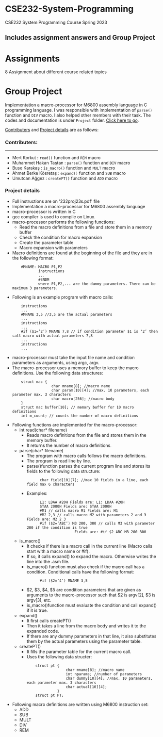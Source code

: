 # CSE232-System-Programming
CSE232 System Programming Course Spring 2023

Includes assignment answers and Group Project
---

# Assignments
8 Assignment about different course related topics

# Group Project

Implementation a macro-processor for M6800 assembly language in C programming language. I was responsible with implementation of `parse()` function and `DIV` macro. I also helped other members with their task. The codes and documentation is under `Project` folder. [Click here to go](https://github.com/yuuIind/CSE232-System-Programming/tree/main/Project). 

[Contributers](#contributers) and [Project details](#project-details) are as follows:

### Contributers:
---
- Mert Korkut : `read()` function and `REM` macro
- Muhammet Hakan Taştan : `parse()` function and `DIV` macro
- Buse Karakaş : `is_macro()` function and `MULT` macro
- Ahmet Berke Kösretaş : `expand()` function and `SUB` macro
- Umutcan Ağgez : `createPT()` function and `ADD` macro

### Project details
- Full instructions are on '232proj23s.pdf' file
- Implementation a macro-processor for M6800 assembly language
- macro-processor is written in C
- gcc compiler is used to compile on Linux.
- macro-processor performs the following functions:
    - Read the macro definitions from a file and store them in a memory buffer
    - Check the condition for macro expansion
    - Create the parameter table
    - Macro expansion with parameters
- Macro definitions are found at the beginning of the file and they are in the following format:
    ``` 
        #MNAME: MACRO P1,P2
                instructions
                ...
                #ENDM
                where P1,P2,... are the dummy parameters. There can be maximum 3 parameters.
     ```
- Following is an example program with macro calls:
    ```
        instructions
        ...
        #MNAME 3,5 //3,5 are the actual parameters
        ...
        instructions
        ...
        #if ($1=’2’) MNAME 7,8 // if condition parameter $1 is ‘2’ then call macro with actual parameters 7,8
        ...
        instructions
        ...
    ```
- macro-processor must take the input file name and condition parameters as arguments, using argc, argv.
- The macro-processor uses a memory buffer to keep the macro definitions. Use the following data structures:
    ```
        struct mac {
                      char mname[8]; //macro name
                      char param[10][4]; //max. 10 parameters, each parameter max. 3 characters
                      char macro[256]; //macro body
        }
        struct mac buffer[10]; // memory buffer for 10 macro definitions
        int m_count; // counts the number of macro definitions
    ```
- Following functions are implemented for the macro-processor:
    - int read(char* filename)
        - Reads macro definitions from the file and stores them in the memory buffer.
        - It returns the number of macro definitions.
    - parse(char* filename)
        - The program with macro calls follows the macro definitions.
        - The program is read line by line. 
        - parse()function parses the current program line and stores its fields to the following data structure:
          ```
                char field[10][7]; //max 10 fields in a line, each field max 6 characters
          ```
        - Examples:
          ```
                L1: LDAA #20H Fields are: L1: LDAA #20H
                STAA 2000H Fields are: STAA 2000H
                #M1 // calls macro M1 Fields are: M1
                #M2 2,3 // calls macro M2 with parameters 2 and 3 Fields are: M2 2 3
                #if ($2=’ABC’) M3 200, 300 // calls M3 with parameter 200 if the condition is true
                                Fields are: #if $2 ABC M3 200 300
           ```
    - is_macro()
        - It checks if there is a macro call in the current line (Macro calls start with a macro name or #if).
        - If so, it calls expand() to expand the macro. Otherwise writes the line into the .asm file.
        - is_macro() function must also check if the macro call has a condition. Conditional calls have the following format:
          ```
                #if ($2=’4’) MNAME 3,5
          ```
        - $2, $3, $4, $5 are condition parameters that are given as arguments to the macro-processor such that $2 is argv[2], $3 is argv[3], etc.
        - is_macro()function must evaluate the condition and call expand() if it is true.
    - expand()
        - It first calls createPT()
        - Then it takes a line from the macro body and writes it to the expanded code. 
        - If there are any dummy parameters in that line, it also substitutes them by the actual parameters using the parameter table.
    - createPT()
        - It fills the parameter table for the current macro call.
        - Uses the following data structer:
          ```
              struct pt {
                            char mname[8]; //macro name
                            int nparams; //number of parameters
                            char dummy[10][4]; //max. 10 parameters, each parameter max. 3 characters
                            char actual[10][4];
                        }
              struct pt PT;
          ```
- Following macro definitions are written using M6800 instruction set:
    - ADD
    - SUB
    - MULT
    - DIV
    - REM

